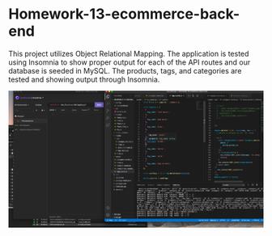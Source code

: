 # Homework-13-ecommerce-back-end
This project utilizes Object Relational Mapping. The application is tested using Insomnia to show proper output for each of the API routes and our database is seeded in MySQL. The products, tags, and categories are tested and showing output through Insomnia. 

![Screenshot](./screenshot.jpg)
